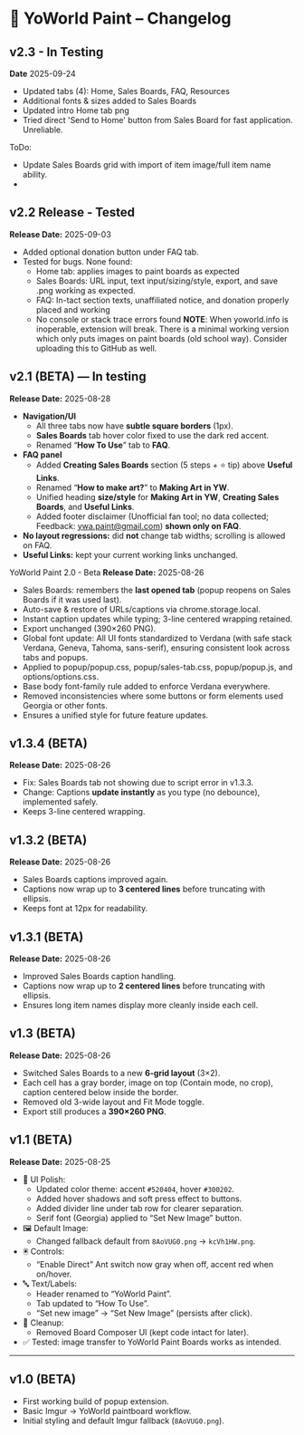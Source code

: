 # 📜 YoWorld Paint – Changelog

## v2.3 - In Testing
**Date** 2025-09-24
- Updated tabs (4): Home, Sales Boards, FAQ, Resources
- Additional fonts & sizes added to Sales Boards
- Updated intro Home tab png
- Tried direct 'Send to Home' button from Sales Board for fast application. Unreliable.

ToDo:
- Update Sales Boards grid with import of item image/full item name ability.
- 

## v2.2 Release - Tested
**Release Date:** 2025-09-03
- Added optional donation button under FAQ tab.
- Tested for bugs. None found:
	- Home tab: applies images to paint boards as expected
	- Sales Boards: URL input, text input/sizing/style, export, and save .png working as expected.
	- FAQ: In-tact section texts, unaffiliated notice, and donation properly placed and working
	- No console or stack trace errors found 
**NOTE**: When yoworld.info is inoperable, extension will break. There is a minimal working version which only puts images on paint boards (old school way). Consider uploading this to GitHub as well.

## v2.1 (BETA) — In testing
**Release Date:** 2025-08-28
- **Navigation/UI**
  - All three tabs now have **subtle square borders** (1px).  
  - **Sales Boards** tab hover color fixed to use the dark red accent.
  - Renamed “**How To Use**” tab to **FAQ**.
- **FAQ panel**
  - Added **Creating Sales Boards** section (5 steps + ⭐ tip) above **Useful Links**.
  - Renamed “**How to make art?**” to **Making Art in YW**.
  - Unified heading **size/style** for **Making Art in YW**, **Creating Sales Boards**, and **Useful Links**.
  - Added footer disclaimer (Unofficial fan tool; no data collected; Feedback: ywa.paint@gmail.com) **shown only on FAQ**.
- **No layout regressions:** did **not** change tab widths; scrolling is allowed on FAQ.
- **Useful Links:** kept your current working links unchanged.


YoWorld Paint 2.0 - Beta
**Release Date:** 2025-08-26
- Sales Boards: remembers the **last opened tab** (popup reopens on Sales Boards if it was used last).
- Auto-save & restore of URLs/captions via chrome.storage.local.
- Instant caption updates while typing; 3-line centered wrapping retained.
- Export unchanged (390×260 PNG).
- Global font update: All UI fonts standardized to Verdana (with safe stack Verdana, Geneva, Tahoma, sans-serif), ensuring consistent look across tabs and popups.
- Applied to popup/popup.css, popup/sales-tab.css, popup/popup.js, and options/options.css.
- Base body font-family rule added to enforce Verdana everywhere.
- Removed inconsistencies where some buttons or form elements used Georgia or other fonts.
- Ensures a unified style for future feature updates.


## v1.3.4 (BETA)
**Release Date:** 2025-08-26
- Fix: Sales Boards tab not showing due to script error in v1.3.3.
- Change: Captions **update instantly** as you type (no debounce), implemented safely.
- Keeps 3-line centered wrapping.
## v1.3.2 (BETA)
**Release Date:** 2025-08-26
- Sales Boards captions improved again.
- Captions now wrap up to **3 centered lines** before truncating with ellipsis.
- Keeps font at 12px for readability.

## v1.3.1 (BETA)
**Release Date:** 2025-08-26
- Improved Sales Boards caption handling.
- Captions now wrap up to **2 centered lines** before truncating with ellipsis.
- Ensures long item names display more cleanly inside each cell.

## v1.3 (BETA)
**Release Date:** 2025-08-26
- Switched Sales Boards to a new **6-grid layout** (3×2).
- Each cell has a gray border, image on top (Contain mode, no crop), caption centered below inside the border.
- Removed old 3-wide layout and Fit Mode toggle.
- Export still produces a **390×260 PNG**.

## v1.1 (BETA)
**Release Date:** 2025-08-25  
- 🎨 UI Polish:
  - Updated color theme: accent `#520404`, hover `#300202`.
  - Added hover shadows and soft press effect to buttons.
  - Added divider line under tab row for clearer separation.
  - Serif font (Georgia) applied to “Set New Image” button.
- 🖼 Default Image:
  - Changed fallback default from `8AoVUG0.png` → `kcVh1HW.png`.
- 🖲 Controls:
  - “Enable Direct” Ant switch now gray when off, accent red when on/hover.
- 🔤 Text/Labels:
  - Header renamed to “YoWorld Paint”.
  - Tab updated to “How To Use”.
  - “Set new image” → “Set New Image” (persists after click).
- 🧹 Cleanup:
  - Removed Board Composer UI (kept code intact for later).
- ✅ Tested: image transfer to YoWorld Paint Boards works as intended.

---

## v1.0 (BETA)
- First working build of popup extension.
- Basic Imgur → YoWorld paintboard workflow.
- Initial styling and default Imgur fallback (`8AoVUG0.png`).